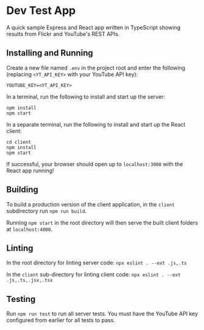 # Dev Test App

A quick sample Express and React app written in TypeScript showing results from Flickr and YouTube's REST APIs.

## Installing and Running

Create a new file named `.env` in the project root and enter the following (replacing `<YT_API_KEY>` with your YouTube API key):
```
YOUTUBE_KEY=<YT_API_KEY>
```

In a terminal, run the following to install and start up the server:
```
npm install
npm start
```

In a separate terminal, run the following to install and start up the React client:
```
cd client
npm install
npm start
```

If successful, your browser should open up to `localhost:3000` with the React app running!

## Building

To build a production version of the client application, in the `client` subdirectory run `npm run build`.

Running `npm start` in the root directory will then serve the built client folders at `localhost:4000`.

## Linting

In the root directory for linting server code: `npx eslint . --ext .js,.ts`

In the `client` sub-directory for linting client code: `npx eslint . --ext .js,.ts,.jsx,.tsx`

## Testing

Run `npm run test` to run all server tests. You must have the YouTube API key configured from earlier for all tests to pass.
